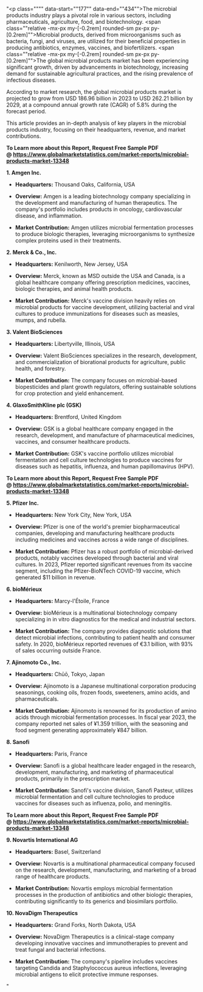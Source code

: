 "<p class="""" data-start=""177"" data-end=""434"">The microbial products industry plays a pivotal role in various sectors, including pharmaceuticals, agriculture, food, and biotechnology. <span class=""relative -mx-px my-[-0.2rem] rounded-sm px-px py-[0.2rem]"">Microbial products, derived from microorganisms such as bacteria, fungi, and viruses, are utilized for their beneficial properties in producing antibiotics, enzymes, vaccines, and biofertilizers.</span> <span class=""relative -mx-px my-[-0.2rem] rounded-sm px-px py-[0.2rem]"">The global microbial products market has been experiencing significant growth, driven by advancements in biotechnology, increasing demand for sustainable agricultural practices, and the rising prevalence of infectious diseases.</span></p>
<p class="""" data-start=""436"" data-end=""555""><span class=""relative -mx-px my-[-0.2rem] rounded-sm px-px py-[0.2rem]"">According to market research, the global microbial products market is projected to grow from USD 186.96 billion in 2023 to USD 262.21 billion by 2029, at a compound annual growth rate (CAGR) of 5.8% during the forecast period.</span></p>
<p class="""" data-start=""557"" data-end=""717"">This article provides an in-depth analysis of key players in the microbial products industry, focusing on their headquarters, revenue, and market contributions.</p>
<p class="""" data-start=""557"" data-end=""717""><strong>To Learn more about this Report, Request Free Sample PDF @&nbsp;<a href=""https://www.globalmarketstatistics.com/market-reports/microbial-products-market-13348"">https://www.globalmarketstatistics.com/market-reports/microbial-products-market-13348</a></strong></p>
<p class="""" data-start=""719"" data-end=""736""><strong data-start=""719"" data-end=""736"">1. Amgen Inc.</strong></p>
<ul data-start=""738"" data-end=""1092"">
<li class="""" data-start=""738"" data-end=""839"">
<p class="""" data-start=""740"" data-end=""839""><strong data-start=""740"" data-end=""757"">Headquarters:</strong> <span class=""relative -mx-px my-[-0.2rem] rounded-sm px-px py-[0.2rem]"">Thousand Oaks, California, USA</span></p>
</li>
<li class="""" data-start=""841"" data-end=""978"">
<p class="""" data-start=""843"" data-end=""978""><strong data-start=""843"" data-end=""856"">Overview:</strong> <span class=""relative -mx-px my-[-0.2rem] rounded-sm px-px py-[0.2rem]"">Amgen is a leading biotechnology company specializing in the development and manufacturing of human therapeutics.</span> <span class=""relative -mx-px my-[-0.2rem] rounded-sm px-px py-[0.2rem]"">The company's portfolio includes products in oncology, cardiovascular disease, and inflammation.</span></p>
</li>
<li class="""" data-start=""980"" data-end=""1092"">
<p class="""" data-start=""982"" data-end=""1092""><strong data-start=""982"" data-end=""1006"">Market Contribution:</strong> <span class=""relative -mx-px my-[-0.2rem] rounded-sm px-px py-[0.2rem]"">Amgen utilizes microbial fermentation processes to produce biologic therapies, leveraging microorganisms to synthesize complex proteins used in their treatments.</span></p>
</li>
</ul>
<p class="""" data-start=""1094"" data-end=""1118""><strong data-start=""1094"" data-end=""1118"">2. Merck &amp; Co., Inc.</strong></p>
<ul data-start=""1120"" data-end=""1442"">
<li class="""" data-start=""1120"" data-end=""1225"">
<p class="""" data-start=""1122"" data-end=""1225""><strong data-start=""1122"" data-end=""1139"">Headquarters:</strong> <span class=""relative -mx-px my-[-0.2rem] rounded-sm px-px py-[0.2rem]"">Kenilworth, New Jersey, USA</span></p>
</li>
<li class="""" data-start=""1227"" data-end=""1328"">
<p class="""" data-start=""1229"" data-end=""1328""><strong data-start=""1229"" data-end=""1242"">Overview:</strong> <span class=""relative -mx-px my-[-0.2rem] rounded-sm px-px py-[0.2rem]"">Merck, known as MSD outside the USA and Canada, is a global healthcare company offering prescription medicines, vaccines, biologic therapies, and animal health products.</span></p>
</li>
<li class="""" data-start=""1330"" data-end=""1442"">
<p class="""" data-start=""1332"" data-end=""1442""><strong data-start=""1332"" data-end=""1356"">Market Contribution:</strong> <span class=""relative -mx-px my-[-0.2rem] rounded-sm px-px py-[0.2rem]"">Merck's vaccine division heavily relies on microbial products for vaccine development, utilizing bacterial and viral cultures to produce immunizations for diseases such as measles, mumps, and rubella.</span></p>
</li>
</ul>
<p class="""" data-start=""1444"" data-end=""1469""><strong data-start=""1444"" data-end=""1469"">3. Valent BioSciences</strong></p>
<ul data-start=""1471"" data-end=""1793"">
<li class="""" data-start=""1471"" data-end=""1576"">
<p class="""" data-start=""1473"" data-end=""1576""><strong data-start=""1473"" data-end=""1490"">Headquarters:</strong> <span class=""relative -mx-px my-[-0.2rem] rounded-sm px-px py-[0.2rem]"">Libertyville, Illinois, USA</span></p>
</li>
<li class="""" data-start=""1578"" data-end=""1679"">
<p class="""" data-start=""1580"" data-end=""1679""><strong data-start=""1580"" data-end=""1593"">Overview:</strong> <span class=""relative -mx-px my-[-0.2rem] rounded-sm px-px py-[0.2rem]"">Valent BioSciences specializes in the research, development, and commercialization of biorational products for agriculture, public health, and forestry.</span></p>
</li>
<li class="""" data-start=""1681"" data-end=""1793"">
<p class="""" data-start=""1683"" data-end=""1793""><strong data-start=""1683"" data-end=""1707"">Market Contribution:</strong> <span class=""relative -mx-px my-[-0.2rem] rounded-sm px-px py-[0.2rem]"">The company focuses on microbial-based biopesticides and plant growth regulators, offering sustainable solutions for crop protection and yield enhancement.</span></p>
</li>
</ul>
<p class="""" data-start=""1795"" data-end=""1827""><strong data-start=""1795"" data-end=""1827"">4. GlaxoSmithKline plc (GSK)</strong></p>
<ul data-start=""1829"" data-end=""2151"">
<li class="""" data-start=""1829"" data-end=""1934"">
<p class="""" data-start=""1831"" data-end=""1934""><strong data-start=""1831"" data-end=""1848"">Headquarters:</strong> <span class=""relative -mx-px my-[-0.2rem] rounded-sm px-px py-[0.2rem]"">Brentford, United Kingdom</span></p>
</li>
<li class="""" data-start=""1936"" data-end=""2037"">
<p class="""" data-start=""1938"" data-end=""2037""><strong data-start=""1938"" data-end=""1951"">Overview:</strong> <span class=""relative -mx-px my-[-0.2rem] rounded-sm px-px py-[0.2rem]"">GSK is a global healthcare company engaged in the research, development, and manufacture of pharmaceutical medicines, vaccines, and consumer healthcare products.</span></p>
</li>
<li class="""" data-start=""2039"" data-end=""2151"">
<p class="""" data-start=""2041"" data-end=""2151""><strong data-start=""2041"" data-end=""2065"">Market Contribution:</strong> <span class=""relative -mx-px my-[-0.2rem] rounded-sm px-px py-[0.2rem]"">GSK's vaccine portfolio utilizes microbial fermentation and cell culture technologies to produce vaccines for diseases such as hepatitis, influenza, and human papillomavirus (HPV).</span></p>
</li>
</ul>
<p class="""" data-start=""2153"" data-end=""2171""><strong data-start=""2153"" data-end=""2171""><strong>To Learn more about this Report, Request Free Sample PDF @&nbsp;<a href=""https://www.globalmarketstatistics.com/market-reports/microbial-products-market-13348"">https://www.globalmarketstatistics.com/market-reports/microbial-products-market-13348</a></strong></strong></p>
<p class="""" data-start=""2153"" data-end=""2171""><strong data-start=""2153"" data-end=""2171"">5. Pfizer Inc.</strong></p>
<ul data-start=""2173"" data-end=""2575"">
<li class="""" data-start=""2173"" data-end=""2278"">
<p class="""" data-start=""2175"" data-end=""2278""><strong data-start=""2175"" data-end=""2192"">Headquarters:</strong> <span class=""relative -mx-px my-[-0.2rem] rounded-sm px-px py-[0.2rem]"">New York City, New York, USA</span></p>
</li>
<li class="""" data-start=""2280"" data-end=""2381"">
<p class="""" data-start=""2282"" data-end=""2381""><strong data-start=""2282"" data-end=""2295"">Overview:</strong> <span class=""relative -mx-px my-[-0.2rem] rounded-sm px-px py-[0.2rem]"">Pfizer is one of the world's premier biopharmaceutical companies, developing and manufacturing healthcare products including medicines and vaccines across a wide range of disciplines.</span></p>
</li>
<li class="""" data-start=""2383"" data-end=""2575"">
<p class="""" data-start=""2385"" data-end=""2575""><strong data-start=""2385"" data-end=""2409"">Market Contribution:</strong> <span class=""relative -mx-px my-[-0.2rem] rounded-sm px-px py-[0.2rem]"">Pfizer has a robust portfolio of microbial-derived products, notably vaccines developed through bacterial and viral cultures.</span> <span class=""relative -mx-px my-[-0.2rem] rounded-sm px-px py-[0.2rem]"">In 2023, Pfizer reported significant revenues from its vaccine segment, including the Pfizer-BioNTech COVID-19 vaccine, which generated $11 billion in revenue.</span></p>
</li>
</ul>
<p class="""" data-start=""2577"" data-end=""2594""><strong data-start=""2577"" data-end=""2594"">6. bioM&eacute;rieux</strong></p>
<ul data-start=""2596"" data-end=""2998"">
<li class="""" data-start=""2596"" data-end=""2701"">
<p class="""" data-start=""2598"" data-end=""2701""><strong data-start=""2598"" data-end=""2615"">Headquarters:</strong> <span class=""relative -mx-px my-[-0.2rem] rounded-sm px-px py-[0.2rem]"">Marcy-l'&Eacute;toile, France</span></p>
</li>
<li class="""" data-start=""2703"" data-end=""2804"">
<p class="""" data-start=""2705"" data-end=""2804""><strong data-start=""2705"" data-end=""2718"">Overview:</strong> <span class=""relative -mx-px my-[-0.2rem] rounded-sm px-px py-[0.2rem]"">bioM&eacute;rieux is a multinational biotechnology company specializing in in vitro diagnostics for the medical and industrial sectors.</span></p>
</li>
<li class="""" data-start=""2806"" data-end=""2998"">
<p class="""" data-start=""2808"" data-end=""2998""><strong data-start=""2808"" data-end=""2832"">Market Contribution:</strong> <span class=""relative -mx-px my-[-0.2rem] rounded-sm px-px py-[0.2rem]"">The company provides diagnostic solutions that detect microbial infections, contributing to patient health and consumer safety.</span> <span class=""relative -mx-px my-[-0.2rem] rounded-sm px-px py-[0.2rem]"">In 2020, bioM&eacute;rieux reported revenues of &euro;3.1 billion, with 93% of sales occurring outside France.</span></p>
</li>
</ul>
<p class="""" data-start=""3000"" data-end=""3026""><strong data-start=""3000"" data-end=""3026"">7. Ajinomoto Co., Inc.</strong></p>
<ul data-start=""3028"" data-end=""3430"">
<li class="""" data-start=""3028"" data-end=""3133"">
<p class="""" data-start=""3030"" data-end=""3133""><strong data-start=""3030"" data-end=""3047"">Headquarters:</strong> <span class=""relative -mx-px my-[-0.2rem] rounded-sm px-px py-[0.2rem]"">Chūō, Tokyo, Japan</span></p>
</li>
<li class="""" data-start=""3135"" data-end=""3236"">
<p class="""" data-start=""3137"" data-end=""3236""><strong data-start=""3137"" data-end=""3150"">Overview:</strong> <span class=""relative -mx-px my-[-0.2rem] rounded-sm px-px py-[0.2rem]"">Ajinomoto is a Japanese multinational corporation producing seasonings, cooking oils, frozen foods, sweeteners, amino acids, and pharmaceuticals.</span></p>
</li>
<li class="""" data-start=""3238"" data-end=""3430"">
<p class="""" data-start=""3240"" data-end=""3430""><strong data-start=""3240"" data-end=""3264"">Market Contribution:</strong> <span class=""relative -mx-px my-[-0.2rem] rounded-sm px-px py-[0.2rem]"">Ajinomoto is renowned for its production of amino acids through microbial fermentation processes.</span> <span class=""relative -mx-px my-[-0.2rem] rounded-sm px-px py-[0.2rem]"">In fiscal year 2023, the company reported net sales of &yen;1.359 trillion, with the seasoning and food segment generating approximately &yen;847 billion.</span></p>
</li>
</ul>
<p class="""" data-start=""3432"" data-end=""3445""><strong data-start=""3432"" data-end=""3445"">8. Sanofi</strong></p>
<ul data-start=""3447"" data-end=""3769"">
<li class="""" data-start=""3447"" data-end=""3552"">
<p class="""" data-start=""3449"" data-end=""3552""><strong data-start=""3449"" data-end=""3466"">Headquarters:</strong> <span class=""relative -mx-px my-[-0.2rem] rounded-sm px-px py-[0.2rem]"">Paris, France</span></p>
</li>
<li class="""" data-start=""3554"" data-end=""3655"">
<p class="""" data-start=""3556"" data-end=""3655""><strong data-start=""3556"" data-end=""3569"">Overview:</strong> <span class=""relative -mx-px my-[-0.2rem] rounded-sm px-px py-[0.2rem]"">Sanofi is a global healthcare leader engaged in the research, development, manufacturing, and marketing of pharmaceutical products, primarily in the prescription market.</span></p>
</li>
<li class="""" data-start=""3657"" data-end=""3769"">
<p class="""" data-start=""3659"" data-end=""3769""><strong data-start=""3659"" data-end=""3683"">Market Contribution:</strong> <span class=""relative -mx-px my-[-0.2rem] rounded-sm px-px py-[0.2rem]"">Sanofi's vaccine division, Sanofi Pasteur, utilizes microbial fermentation and cell culture technologies to produce vaccines for diseases such as influenza, polio, and meningitis.</span></p>
</li>
</ul>
<p class="""" data-start=""3771"" data-end=""3803""><strong data-start=""3771"" data-end=""3803""><strong>To Learn more about this Report, Request Free Sample PDF @&nbsp;<a href=""https://www.globalmarketstatistics.com/market-reports/microbial-products-market-13348"">https://www.globalmarketstatistics.com/market-reports/microbial-products-market-13348</a></strong></strong></p>
<p class="""" data-start=""3771"" data-end=""3803""><strong data-start=""3771"" data-end=""3803"">9. Novartis International AG</strong></p>
<ul data-start=""3805"" data-end=""4127"">
<li class="""" data-start=""3805"" data-end=""3910"">
<p class="""" data-start=""3807"" data-end=""3910""><strong data-start=""3807"" data-end=""3824"">Headquarters:</strong> <span class=""relative -mx-px my-[-0.2rem] rounded-sm px-px py-[0.2rem]"">Basel, Switzerland</span></p>
</li>
<li class="""" data-start=""3912"" data-end=""4013"">
<p class="""" data-start=""3914"" data-end=""4013""><strong data-start=""3914"" data-end=""3927"">Overview:</strong> <span class=""relative -mx-px my-[-0.2rem] rounded-sm px-px py-[0.2rem]"">Novartis is a multinational pharmaceutical company focused on the research, development, manufacturing, and marketing of a broad range of healthcare products.</span></p>
</li>
<li class="""" data-start=""4015"" data-end=""4127"">
<p class="""" data-start=""4017"" data-end=""4127""><strong data-start=""4017"" data-end=""4041"">Market Contribution:</strong> <span class=""relative -mx-px my-[-0.2rem] rounded-sm px-px py-[0.2rem]"">Novartis employs microbial fermentation processes in the production of antibiotics and other biologic therapies, contributing significantly to its generics and biosimilars portfolio.</span></p>
</li>
</ul>
<p class="""" data-start=""4129"" data-end=""4158""><strong data-start=""4129"" data-end=""4158"">10. NovaDigm Therapeutics</strong></p>
<ul data-start=""4160"" data-end=""4562"">
<li class="""" data-start=""4160"" data-end=""4265"">
<p class="""" data-start=""4162"" data-end=""4265""><strong data-start=""4162"" data-end=""4179"">Headquarters:</strong> <span class=""relative -mx-px my-[-0.2rem] rounded-sm px-px py-[0.2rem]"">Grand Forks, North Dakota, USA</span></p>
</li>
<li class="""" data-start=""4267"" data-end=""4368"">
<p class="""" data-start=""4269"" data-end=""4368""><strong data-start=""4269"" data-end=""4282"">Overview:</strong> <span class=""relative -mx-px my-[-0.2rem] rounded-sm px-px py-[0.2rem]"">NovaDigm Therapeutics is a clinical-stage company developing innovative vaccines and immunotherapies to prevent and treat fungal and bacterial infections.</span></p>
</li>
<li class="""" data-start=""4370"" data-end=""4562"">
<p class="""" data-start=""4372"" data-end=""4562""><strong data-start=""4372"" data-end=""4396"">Market Contribution:</strong> The company's pipeline includes vaccines targeting Candida and Staphylococcus aureus infections, leveraging microbial antigens to elicit protective immune responses.</p>
</li>
</ul>"
